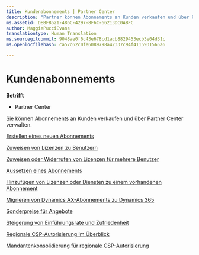 ```yaml
---
title: Kundenabonnements | Partner Center
description: "Partner können Abonnements an Kunden verkaufen und über Partner Center verwalten."
ms.assetid: DEBFB521-486C-4297-8F6C-66213DC0ABFC
author: MaggiePucciEvans
translationtype: Human Translation
ms.sourcegitcommit: 9048ae0f6c43e678cd1acb8829453ecb3e04d31c
ms.openlocfilehash: ca57c62c0fe6089798a42337c94f4115931565a6

---
```


# Kundenabonnements

**Betrifft**

-  Partner Center

Sie können Abonnements an Kunden verkaufen und über Partner Center verwalten. 

[Erstellen eines neuen Abonnements](create-a-new-subscription.md)

[Zuweisen von Lizenzen zu Benutzern](assign-licenses-to-users.md)

[Zuweisen oder Widerrufen von Lizenzen für mehrere Benutzer](bulk-license-provisioning-for-multiple-users.md)

[Aussetzen eines Abonnements](suspend-a-subscription.md)

[Hinzufügen von Lizenzen oder Diensten zu einem vorhandenen Abonnement](add-licenses-or-services-to-an-existing-subscription.md)

[Migrieren von Dynamics AX-Abonnements zu Dynamics 365](manual-subscription-migration.md)

[Sonderpreise für Angebote](get-special-pricing-for-offers.md)

[Steigerung von Einführungsrate und Zufriedenheit](increasing-adoption-and-satisfaction.md)

[Regionale CSP-Autorisierung im Überblick](regional-authorization-overview.md)

[Mandantenkonsolidierung für regionale CSP-Autorisierung](csp-regional-authorization-tenant-consolidation.md)

 

 






<!--HONumber=Jan17_HO2-->


